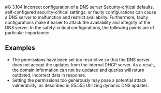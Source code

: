 #G 3.104 Incorrect configuration of a DNS server
Security-critical defaults, self-configured security-critical settings, or faulty configurations can cause a DNS server to malfunction and restrict availability. Furthermore, faulty configurations make it easier to attack the availability and integrity of the DNS server. In the safety-critical configurations, the following points are of particular importance:



## Examples 
* The permissions have been set too restrictive so that the DNS server does not accept the updates from the internal DHCP server. As a result, the domain information can not be updated and queries will return outdated, incorrect data in response.
* Setting the permissions too generously may pose a potential attack vulnerability, as described in G5.555 Utilizing dynamic DNS updates.




